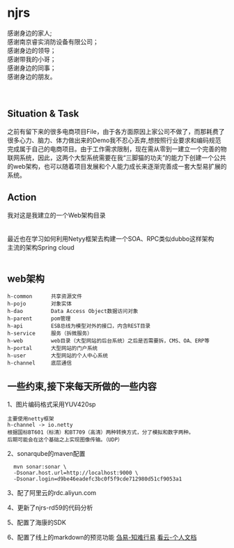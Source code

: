 # njrs

感谢身边的家人;<br>
感谢南京睿实消防设备有限公司；<br>
感谢身边的领导；<br>
感谢带我的小哥；<br>
感谢身边的同事；<br>
感谢身边的朋友。<br>
<br>
<br>
## Situation & Task

  之前有留下来的很多电商项目File，由于各方面原因上家公司不做了，而那耗费了很多心力、脑力、体力做出来的Demo我不忍心丢弃,想按照行业要求和编码规范完成属于自己的电商项目。由于工作需求限制，现在需从零到一建立一个完善的物联网系统，因此，这两个大型系统需要在我“三脚猫的功夫”的能力下创建一个公共的web架构，也可以随着项目发展和个人能力成长来逐渐完善成一套大型易扩展的系统。
<br>
## Action

我对这是我建立的一个Web架构目录<br>
<br>
<br>
最近也在学习如何利用Netyy框架去构建一个SOA、RPC类似dubbo这样架构<br>
主流的架构Spring cloud<br>
<br>
## web架构
```
h-common      共享资源文件
h-pojo        对象实体
h-dao         Data Access Object数据访问对象
h-parent	  pom管理
h-api         ESB总线为模型对外的接口，内含REST目录
h-service     服务（拆微服务）
h-web         web目录（大型网站的后台系统）之后是否需要拆，CMS、OA、ERP等
h-portal      大型网站的门户系统
h-user        大型网站的个人中心系统
h-channel     底层通信
```

## 一些约束,接下来每天所做的一些内容

1、图片编码格式采用YUV420sp
```
主要使用netty框架
h-channel -> io.netty
根据国标BT601（标清）和BT709（高清）两种转换方式，分了模拟和数字两种。
后期可能会在这个基础之上实现图像传输。（UDP）
```
2、sonarqube的maven配置
```
  mvn sonar:sonar \
  -Dsonar.host.url=http://localhost:9000 \
  -Dsonar.login=d9be46eadefc3bc0f5f9cde712980d51cf9053a1
```
3、配了阿里云的rdc.aliyun.com

4、更新了njrs-rd59的代码分析

5、配置了海康的SDK

6、配置了线上的markdown的预览功能
[刍易-知难行易](http://3ae.store)
[看云-个人文档](http://book.3ae.store)



